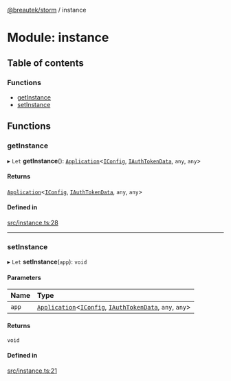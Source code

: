 [@breautek/storm](../README.md) / instance

# Module: instance

## Table of contents

### Functions

- [getInstance](instance.md#getinstance)
- [setInstance](instance.md#setinstance)

## Functions

### getInstance

▸ `Let` **getInstance**(): [`Application`](../classes/Application.Application-1.md)<[`IConfig`](../interfaces/IConfig.IConfig-1.md), [`IAuthTokenData`](../interfaces/IAuthTokenData.IAuthTokenData-1.md), `any`, `any`\>

#### Returns

[`Application`](../classes/Application.Application-1.md)<[`IConfig`](../interfaces/IConfig.IConfig-1.md), [`IAuthTokenData`](../interfaces/IAuthTokenData.IAuthTokenData-1.md), `any`, `any`\>

#### Defined in

[src/instance.ts:28](https://github.com/breautek/storm/blob/8fb5f8c/src/instance.ts#L28)

___

### setInstance

▸ `Let` **setInstance**(`app`): `void`

#### Parameters

| Name | Type |
| :------ | :------ |
| `app` | [`Application`](../classes/Application.Application-1.md)<[`IConfig`](../interfaces/IConfig.IConfig-1.md), [`IAuthTokenData`](../interfaces/IAuthTokenData.IAuthTokenData-1.md), `any`, `any`\> |

#### Returns

`void`

#### Defined in

[src/instance.ts:21](https://github.com/breautek/storm/blob/8fb5f8c/src/instance.ts#L21)
